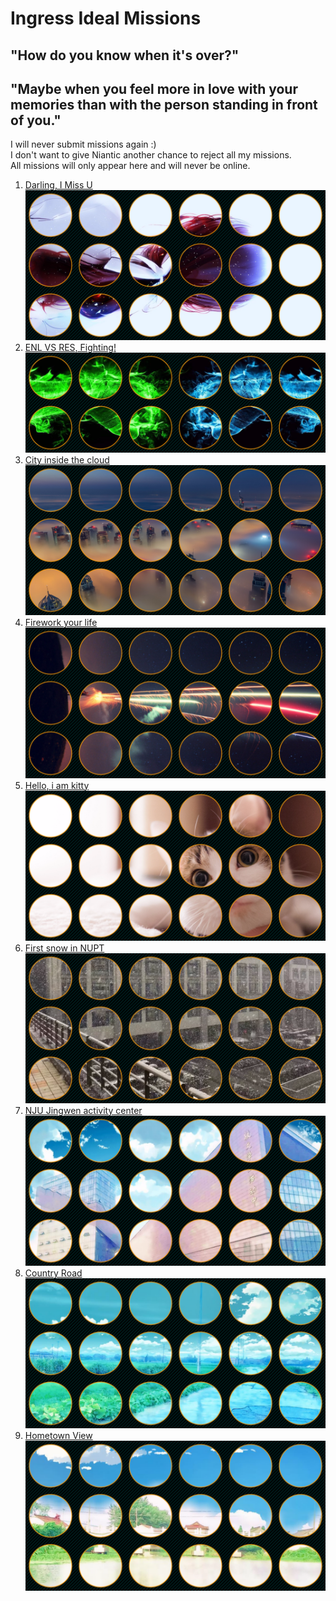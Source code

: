 # Ingress Ideal Missions
## "How do you know when it's over?"  
## "Maybe when you feel more in love with your memories than with the person standing in front of you."
I will never submit missions again :)   
I don't want to give Niantic another chance to reject all my missions.  
All missions will only appear here and will never be online.  

1. [Darling, I Miss U](https://github.com/atooy/Ingress/blob/master/Mission/Darling%2C%20I%20Miss%20U.png)
![Darling, I Miss U](https://github.com/atooy/Ingress/blob/master/Mission/Darling%2C%20I%20Miss%20U.png)  
2. [ENL VS RES, Fighting!](https://github.com/atooy/Ingress/blob/master/Mission/ENL%20VS%20RES%2C%20Fighting!.PNG)
![ENL VS RES, Fighting!](https://github.com/atooy/Ingress/blob/master/Mission/ENL%20VS%20RES%2C%20Fighting!.PNG)  
3. [City inside the cloud](https://github.com/atooy/Ingress/blob/master/Mission/City%20inside%20the%20cloud.png)
![City inside the cloud](https://github.com/atooy/Ingress/blob/master/Mission/City%20inside%20the%20cloud.png)  
4. [Firework your life](https://github.com/atooy/Ingress/blob/master/Mission/Firework%20your%20life.png)
![Firework your life](https://github.com/atooy/Ingress/blob/master/Mission/Firework%20your%20life.png)  
5. [Hello, i am kitty](https://github.com/atooy/Ingress/blob/master/Mission/Hello%2C%20i%20am%20kitty.png)
![Hello, i am kitty](https://github.com/atooy/Ingress/blob/master/Mission/Hello%2C%20i%20am%20kitty.png)
6. [First snow in NUPT](https://github.com/atooy/Ingress/blob/master/Mission/First%20snow%20in%20NUPT.png)
![First snow in NUPT](https://github.com/atooy/Ingress/blob/master/Mission/First%20snow%20in%20NUPT.png)
7. [NJU Jingwen activity center](https://github.com/atooy/Ingress/blob/master/Mission/NJU%20Jingwen%20activity%20center.png)
![NJU Jingwen activity center](https://github.com/atooy/Ingress/blob/master/Mission/NJU%20Jingwen%20activity%20center.png)
8. [Country Road](https://github.com/atooy/Ingress/blob/master/Mission/Country%20Road.png)
![Country Road](https://github.com/atooy/Ingress/blob/master/Mission/Country%20Road.png)
9. [Hometown View](https://github.com/atooy/Ingress/blob/master/Mission/Hometown%20View.png)
![Hometown View](https://github.com/atooy/Ingress/blob/master/Mission/Hometown%20View.png)
